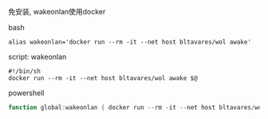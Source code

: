 免安装, wakeonlan使用docker

bash
```shell
alias wakeonlan='docker run --rm -it --net host bltavares/wol awake'
```

script: wakeonlan
```shell
#!/bin/sh
docker run --rm -it --net host bltavares/wol awake $@
```

powershell
```powershell
function global:wakeonlan { docker run --rm -it --net host bltavares/wol awake $args }
```